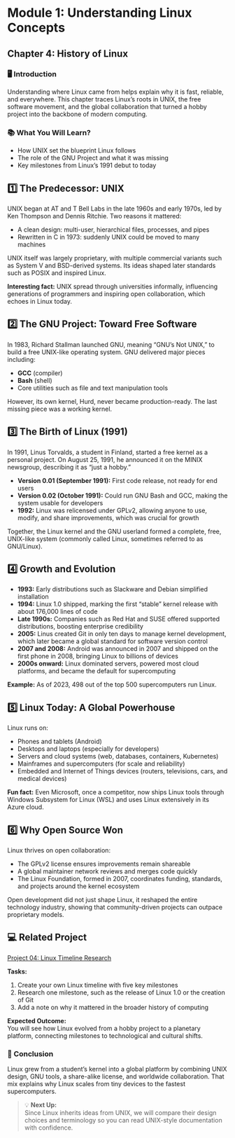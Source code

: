 # Module 1: Understanding Linux Concepts

## Chapter 4: History of Linux

### 🖥️ Introduction

Understanding where Linux came from helps explain why it is fast, reliable, and everywhere. This chapter traces Linux’s roots in UNIX, the free software movement, and the global collaboration that turned a hobby project into the backbone of modern computing.

### 📚 What You Will Learn?

- How UNIX set the blueprint Linux follows  
- The role of the GNU Project and what it was missing  
- Key milestones from Linux’s 1991 debut to today  

## 1️⃣ The Predecessor: UNIX

UNIX began at AT and T Bell Labs in the late 1960s and early 1970s, led by Ken Thompson and Dennis Ritchie. Two reasons it mattered:

- A clean design: multi-user, hierarchical files, processes, and pipes  
- Rewritten in C in 1973: suddenly UNIX could be moved to many machines  

UNIX itself was largely proprietary, with multiple commercial variants such as System V and BSD-derived systems. Its ideas shaped later standards such as POSIX and inspired Linux.

**Interesting fact:** UNIX spread through universities informally, influencing generations of programmers and inspiring open collaboration, which echoes in Linux today.

## 2️⃣ The GNU Project: Toward Free Software

In 1983, Richard Stallman launched GNU, meaning “GNU’s Not UNIX,” to build a free UNIX-like operating system. GNU delivered major pieces including:

- **GCC** (compiler)  
- **Bash** (shell)  
- Core utilities such as file and text manipulation tools  

However, its own kernel, Hurd, never became production-ready. The last missing piece was a working kernel.

## 3️⃣ The Birth of Linux (1991)

In 1991, Linus Torvalds, a student in Finland, started a free kernel as a personal project. On August 25, 1991, he announced it on the MINIX newsgroup, describing it as “just a hobby.”

- **Version 0.01 (September 1991):** First code release, not ready for end users  
- **Version 0.02 (October 1991):** Could run GNU Bash and GCC, making the system usable for developers  
- **1992:** Linux was relicensed under GPLv2, allowing anyone to use, modify, and share improvements, which was crucial for growth  

Together, the Linux kernel and the GNU userland formed a complete, free, UNIX-like system (commonly called Linux, sometimes referred to as GNU/Linux).

## 4️⃣ Growth and Evolution

- **1993:** Early distributions such as Slackware and Debian simplified installation  
- **1994:** Linux 1.0 shipped, marking the first “stable” kernel release with about 176,000 lines of code  
- **Late 1990s:** Companies such as Red Hat and SUSE offered supported distributions, boosting enterprise credibility  
- **2005:** Linus created Git in only ten days to manage kernel development, which later became a global standard for software version control  
- **2007 and 2008:** Android was announced in 2007 and shipped on the first phone in 2008, bringing Linux to billions of devices  
- **2000s onward:** Linux dominated servers, powered most cloud platforms, and became the default for supercomputing  

**Example:** As of 2023, 498 out of the top 500 supercomputers run Linux.

## 5️⃣ Linux Today: A Global Powerhouse

Linux runs on:  

- Phones and tablets (Android)  
- Desktops and laptops (especially for developers)  
- Servers and cloud systems (web, databases, containers, Kubernetes)  
- Mainframes and supercomputers (for scale and reliability)  
- Embedded and Internet of Things devices (routers, televisions, cars, and medical devices)  

**Fun fact:** Even Microsoft, once a competitor, now ships Linux tools through Windows Subsystem for Linux (WSL) and uses Linux extensively in its Azure cloud.

## 6️⃣ Why Open Source Won

Linux thrives on open collaboration:  

- The GPLv2 license ensures improvements remain shareable  
- A global maintainer network reviews and merges code quickly  
- The Linux Foundation, formed in 2007, coordinates funding, standards, and projects around the kernel ecosystem  

Open development did not just shape Linux, it reshaped the entire technology industry, showing that community-driven projects can outpace proprietary models.

## 💻 Related Project

[Project 04: Linux Timeline Research](../Projects/04-linux-timeline.md)  

**Tasks:**  
1. Create your own Linux timeline with five key milestones  
2. Research one milestone, such as the release of Linux 1.0 or the creation of Git  
3. Add a note on why it mattered in the broader history of computing  

**Expected Outcome:**  
You will see how Linux evolved from a hobby project to a planetary platform, connecting milestones to technological and cultural shifts.

### 🏁 Conclusion

Linux grew from a student’s kernel into a global platform by combining UNIX design, GNU tools, a share-alike license, and worldwide collaboration. That mix explains why Linux scales from tiny devices to the fastest supercomputers.

> 💡 **Next Up:**  
> Since Linux inherits ideas from UNIX, we will compare their design choices and terminology so you can read UNIX-style documentation with confidence.
